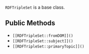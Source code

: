 `RDFTripleSet` is a base class.

## Public Methods

* `[[RDFTripleSet::fromDOM]]()`
* `[[RDFTripleSet::subject]]()`
* `[[RDFTripleSet::primaryTopic]]()`

